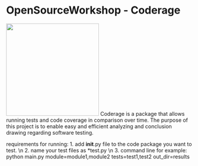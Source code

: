 # OpenSourceWorkshop - Coderage
<img src="https://github.com/shakedkialy/Coderage/blob/main/html_files/logo.png?raw=true" width="250"> 
Coderage is a package that allows running tests and code coverage in comparison over time.
The purpose of this project is to enable easy and efficient analyzing and conclusion drawing regarding software testing.


requirements for running: 
    1. add __init__.py file to the code package you want to test. \n
    2. name your test files as *test.py \n
    3. command line for example:
    python main.py module=module1,module2 tests=test1,test2 out_dir=results
